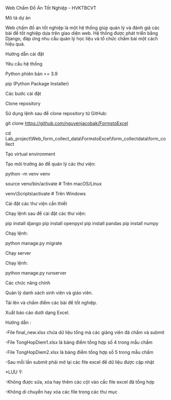 Web Chấm Đồ Án Tốt Nghiệp - HVKTBCVT

Mô tả dự án

Web chấm đồ án tốt nghiệp là một hệ thống giúp quản lý và đánh giá các bài đề tốt nghiệp dựa trên giao diện web. Hệ thống được phát triển bằng Django, đáp ứng nhu cầu quản lý học liệu và tổ chức chấm bài một cách hiệu quả.

Hướng dẫn cài đặt

Yêu cầu hệ thống

Python phiên bản >= 3.9

pip (Python Package Installer)

Các bước cài đặt

Clone repository

Sử dụng lệnh sau để clone repository từ GitHub:

git clone <https://github.com/nguyenjacobak/FormstoExcel>

cd Lab_project\Web_form_collect_data\FormstoExcel\form_collectdata\form_collect

Tạo virtual environment

Tạo môi trường ảo để quản lý các thư viện:

python -m venv venv

source venv/bin/activate      # Trên macOS/Linux

venv\Scripts\activate       # Trên Windows

Cài đặt các thư viện cần thiết

Chạy lệnh sau để cài đặt các thư viện:

pip install django
pip install openpyxl
pip install pandas
pip install numpy

Chạy lệnh:

python manage.py migrate

Chạy server

Chạy lệnh:

python manage.py runserver

Các chức năng chính

Quản lý danh sách sinh viên và giáo viên.

Tải lên và chấm điểm các bài đề tốt nghiệp.

Xuất báo cáo dưới dạng Excel.

Hướng dẫn :

-File final_new.xlsx chứa dữ liệu tổng mà các giảng viên đã chấm và submit

-File TongHopDiem1.xlsx là bảng điểm tổng hợp số 4 trong mẫu chấm

-File TongHopDiem2.xlsx là bảng điểm tổng hợp số 5 trong mẫu chấm

-Sau mỗi lần submit phải mở lại các file excel để dữ liệu được cập nhật

*LƯU Ý:

-Không được sửa, xóa hay thêm các cột vào cấc file excel đã tổng hợp

-Không di chuyển hay xóa các file trong các thư mục
